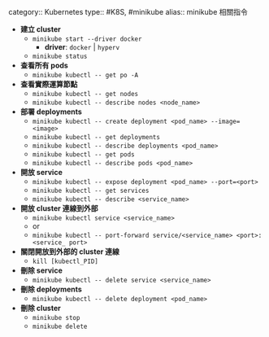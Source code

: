 category:: Kubernetes
type:: #K8S, #minikube
alias:: minikube 相關指令

- **建立 cluster**
	- `minikube start --driver docker`
		- **driver**: `docker` | `hyperv`
	- `minikube status`
- **查看所有 pods**
	- `minikube kubectl -- get po -A`
- **查看實際運算節點**
	- `minikube kubectl -- get nodes`
	- `minikube kubectl -- describe nodes <node_name>`
- **部署 deployments**
	- `minikube kubectl -- create deployment <pod_name> --image=<image>`
	- `minikube kubectl -- get deployments`
	- `minikube kubectl -- describe deployments <pod_name>`
	- `minikube kubectl -- get pods`
	- `minikube kubectl -- describe pods <pod_name>`
- **開放 service**
	- `minikube kubectl -- expose deployment <pod_name> --port=<port>`
	- `minikube kubectl -- get services`
	- `minikube kubectl -- describe <service_name>`
- **開放 cluster 連線到外部**
	- `minikube kubectl service <service_name>`
	- or
	- `minikube kubectl -- port-forward service/<service_name> <port>:<service_ port>`
- **關閉開放到外部的 cluster 連線**
	- `kill [kubectl_PID]`
- **刪除 service**
	- `minikube kubectl -- delete service <service_name>`
- **刪除 deployments**
	- `minikube kubectl -- delete deployment <pod_name>`
- **刪除 cluster**
	- `minikube stop`
	- `minikube delete`
